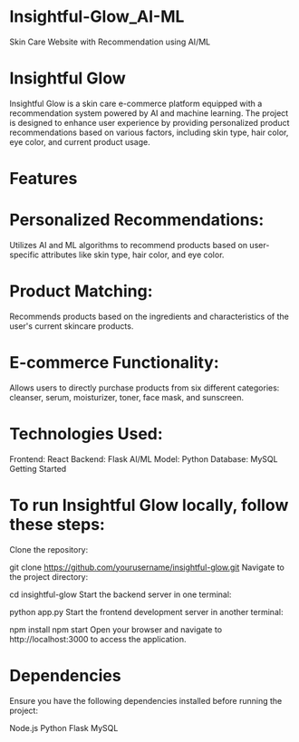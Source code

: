 # Insightful-Glow_AI-ML
Skin Care Website with Recommendation using AI/ML
# Insightful Glow
Insightful Glow is a skin care e-commerce platform equipped with a recommendation system powered by AI and machine learning. The project is designed to enhance user experience by providing personalized product recommendations based on various factors, including skin type, hair color, eye color, and current product usage.

# Features
# Personalized Recommendations:
Utilizes AI and ML algorithms to recommend products based on user-specific attributes like skin type, hair color, and eye color.
# Product Matching: 
Recommends products based on the ingredients and characteristics of the user's current skincare products.
# E-commerce Functionality: 
Allows users to directly purchase products from six different categories: cleanser, serum, moisturizer, toner, face mask, and sunscreen.
# Technologies Used:
Frontend: React
Backend: Flask
AI/ML Model: Python
Database: MySQL
Getting Started
# To run Insightful Glow locally, follow these steps:

Clone the repository:



git clone https://github.com/yourusername/insightful-glow.git
Navigate to the project directory:


cd insightful-glow
Start the backend server in one terminal:


python app.py
Start the frontend development server in another terminal:


npm install
npm start
Open your browser and navigate to http://localhost:3000 to access the application.

# Dependencies
Ensure you have the following dependencies installed before running the project:

Node.js
Python
Flask
MySQL
